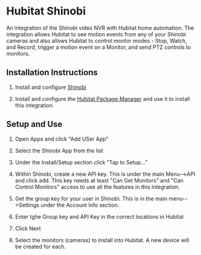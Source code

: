 # Hubitat Shinobi

An integration of the Shinobi video NVR with Hubitat home automation. The integration allows Hubitat to see motion events from any of your Shinobi cameras and also allows Hubitat to control montor modes - Stop, Watch, and Record, trigger a motion event on a Monitor, and send PTZ controls to monitors. 


## Installation Instructions
1. Install and configure [Shinobi](https://shinobi.video/)          

2. Install and configure the [Hubitat Package Manager](https://github.com/dcmeglio/hubitat-packagemanager) and use it to install this integration.

## Setup and Use

1. Open Apps and click "Add USer App"

2. Select the Shinobi App from the list

3. Under the Install/Setup section click "Tap to Setup..."

4. Within Shinobi, create a new API key. This is under the main Menu-->API and click add. This key needs at least "Can Get Monitors" and "Can Control Monitors" access to use all the features in this integration. 

5. Get the group key for your user in Shinobi. This is in the main menu-->Settings under the Account Info section.

6. Enter tghe Group key and API Key in the correct locations in Hubitat

7. Click Next

8. Select the monitors (cameras) to install into Hubitat. A new device will be created for each.
